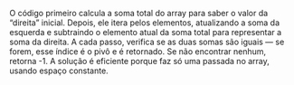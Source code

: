 O código primeiro calcula a soma total do array para saber o valor da “direita” inicial. Depois, ele itera pelos elementos, atualizando a soma da esquerda e subtraindo o elemento atual da soma total para representar a soma da direita. A cada passo, verifica se as duas somas são iguais — se forem, esse índice é o pivô e é retornado. Se não encontrar nenhum, retorna -1. A solução é eficiente porque faz só uma passada no array, usando espaço constante.
